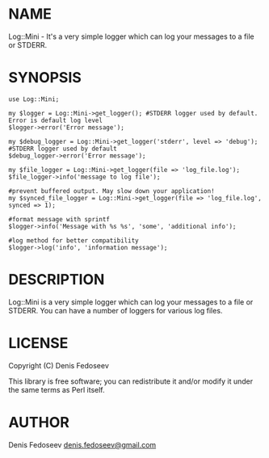 # NAME

Log::Mini - It's a very simple logger which can log your messages to a file or STDERR.

# SYNOPSIS

    use Log::Mini;

    my $logger = Log::Mini->get_logger(); #STDERR logger used by default. Error is default log level
    $logger->error('Error message');

    my $debug_logger = Log::Mini->get_logger('stderr', level => 'debug'); #STDERR logger used by default
    $debug_logger->error('Error message');

    my $file_logger = Log::Mini->get_logger(file => 'log_file.log');
    $file_logger->info('message to log file');

    #prevent buffered output. May slow down your application!
    my $synced_file_logger = Log::Mini->get_logger(file => 'log_file.log', synced => 1);

    #format message with sprintf
    $logger->info('Message with %s %s', 'some', 'additional info');

    #log method for better compatibility
    $logger->log('info', 'information message');


# DESCRIPTION

Log::Mini is a very simple logger which can log your messages to a file or STDERR.
You can have a number of loggers for various log files.

# LICENSE

Copyright (C) Denis Fedoseev

This library is free software; you can redistribute it and/or modify
it under the same terms as Perl itself.

# AUTHOR

Denis Fedoseev <denis.fedoseev@gmail.com>
